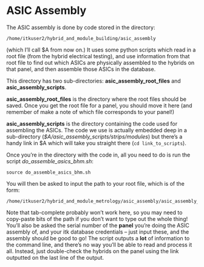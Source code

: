 # ASIC Assembly
The ASIC assembly is done by code stored in the directory:

```
/home/itkuser2/hybrid_and_module_building/asic_assembly
```

(which I’ll call $A from now on.) It uses some python scripts which read in a root file (from the hybrid electrical testing), and use information from that root file to find out which ASICs are physically assembled to the hybrids on that panel, and then assemble those ASICs in the database.

This directory has two sub-directories: **asic_assembly_root_files** and **asic_assembly_scripts**.

**asic_assembly_root_files** is the directory where the root files should be saved. Once you get the root file for a panel, you should move it here (and remember of make a note of which file corresponds to your panel!)

**asic_assembly_scripts** is the directory containing the code used for assembling the ASICs. The code we use is actually embedded deep in a sub-directory (*$A/asic_assembly_scripts/strips/modules*) but there’s a handy link in $A which will take you straight there (`cd link_to_scripts`).

Once you’re in the directory with the code in, all you need to do is run the script *do_assemble_asics_bhm.sh*:

```
source do_assemble_asics_bhm.sh
```

You will then be asked to input the path to your root file, which is of the form:

```
/home/itkuser2/hybrid_and_module_metrology/asic_assembly/asic_assembly_root_files/[filename]
```

Note that tab-complete probably won’t work here, so you may need to copy-paste bits of the path if you don’t want to type out the whole thing!
You’ll also be asked the serial number of the **panel** you’re doing the ASIC assembly of, and your itk database credentials – just input these, and the assembly should be good to go!
The script outputs a **lot** of information to the command line, and there’s no way you’ll be able to read and process it all. Instead, just double-check the hybrids on the panel using the link outputted on the last line of the output.